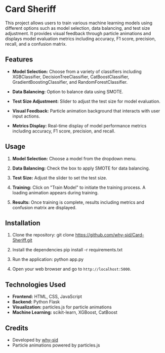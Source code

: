 # Card Sheriff

This project allows users to train various machine learning models using different options such as model selection, data balancing, and test size adjustment. It provides visual feedback through particle animations and displays model evaluation metrics including accuracy, F1 score, precision, recall, and a confusion matrix.

## Features

- **Model Selection:** Choose from a variety of classifiers including XGBClassifier, DecisionTreeClassifier, CatBoostClassifier, GradientBoostingClassifier, and RandomForestClassifier.
  
- **Data Balancing:** Option to balance data using SMOTE.
  
- **Test Size Adjustment:** Slider to adjust the test size for model evaluation.

- **Visual Feedback:** Particle animation background that interacts with user input actions.

- **Metrics Display:** Real-time display of model performance metrics including accuracy, F1 score, precision, and recall.

## Usage

1. **Model Selection:** Choose a model from the dropdown menu.
   
2. **Data Balancing:** Check the box to apply SMOTE for data balancing.
   
3. **Test Size:** Adjust the slider to set the test size.

4. **Training:** Click on "Train Model" to initiate the training process. A loading animation appears during training.

5. **Results:** Once training is complete, results including metrics and confusion matrix are displayed.

## Installation

1. Clone the repository:
git clone <https://github.com/why-sid/Card-Sheriff.git>

2. Install the dependencies
pip install -r requirements.txt

3. Run the application:
python app.py

4. Open your web browser and go to `http://localhost:5000`.

## Technologies Used

- **Frontend:** HTML, CSS, JavaScript
- **Backend:** Python Flask
- **Visualization:** particles.js for particle animations
- **Machine Learning:** scikit-learn, XGBoost, CatBoost

## Credits

- Developed by [why-sid](https://github.com/why-sid)
- Particle animations powered by particles.js
